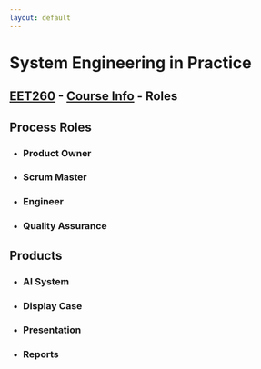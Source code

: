 ```yaml
---
layout: default
---
```


# System Engineering in Practice
## [EET260](../) - [Course Info](./) - Roles

## Process Roles
- ### Product Owner
- ### Scrum Master
- ### Engineer
- ### Quality Assurance

## Products
- ### AI System
- ### Display Case
- ### Presentation
- ### Reports
